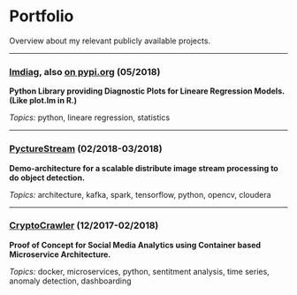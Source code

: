 # Portfolio

Overview about my relevant publicly available projects.

---

### [lmdiag](https://github.com/dynobo/lmdiag), also [on pypi.org](https://pypi.org/project/lmdiag/) (05/2018)
**Python Library providing Diagnostic Plots for Lineare Regression Models. (Like plot.lm in R.)**

*Topics:* python, lineare regression, statistics

---

### [PyctureStream](https://github.com/dynobo/PyctureStream) (02/2018-03/2018)
**Demo-architecture for a scalable distribute image stream processing to do object detection.**

*Topics:* architecture, kafka, spark, tensorflow, python, opencv, cloudera

---

### [CryptoCrawler](https://github.com/dynobo/CryptoCrawler) (12/2017-02/2018)
**Proof of Concept for Social Media Analytics using Container based Microservice Architecture.**

*Topics:* docker, microservices, python, sentitment analysis, time series, anomaly detection, dashboarding
